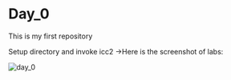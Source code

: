 # Day_0

This is my first repository

Setup directory and invoke icc2 
->Here is the screenshot of labs:

![day_0](https://user-images.githubusercontent.com/118953915/203699203-8f3cccc3-8cdc-4494-a25d-3d6e29c3d7ba.JPG)
